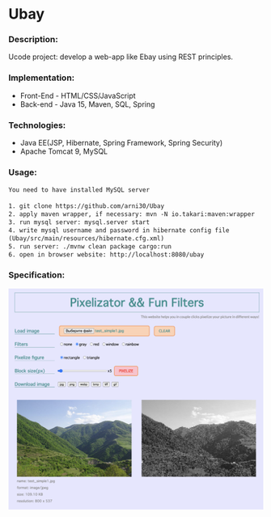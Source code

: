 # Ubay

### Description:
Ucode project: develop a web-app like Ebay using REST principles.

### Implementation:
- Front-End - HTML/CSS/JavaScript
- Back-end - Java 15, Maven, SQL, Spring

### Technologies:
- Java EE(JSP, Hibernate, Spring Framework, Spring Security)
- Apache Tomcat 9, MySQL

### Usage:
```
You need to have installed MySQL server

1. git clone https://github.com/arni30/Ubay
2. apply maven wrapper, if necessary: mvn -N io.takari:maven:wrapper
3. run mysql server: mysql.server start
4. write mysql username and password in hibernate config file (Ubay/src/main/resources/hibernate.cfg.xml)
5. run server: ./mvnw clean package cargo:run
6. open in browser website: http://localhost:8080/ubay
```

### Specification:
![view game](https://raw.githubusercontent.com/trohalska/pixelizator/main/src/main/resources/pix01.png)
